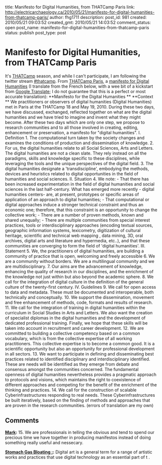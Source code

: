 title: Manifesto for Digital Humanities, from THATCamp Paris
link: http://electricarchaeology.ca/2010/05/21/manifesto-for-digital-humanities-from-thatcamp-paris/
author: fhg1711
description: 
post_id: 981
created: 2010/05/21 09:03:52
created_gmt: 2010/05/21 14:03:52
comment_status: open
post_name: manifesto-for-digital-humanities-from-thatcamp-paris
status: publish
post_type: post

# Manifesto for Digital Humanities, from THATCamp Paris

It's [THATCamp](http://thatcamp.org/) season, and while I can't participate, I am following the twitter stream [#thatcamp](http://twitter.com/#search?q=%23thatcamp). From [THATCamp Paris](http://tcp.hypotheses.org/), a [manifesto for Digital Humanities](http://tcp.hypotheses.org/318) (I translate from the French below, with a wee bit of a kickstart from [Google Translate](http://translate.google.com); I do not guarantee that this is a perfect or most accurate translation): **Manifesto for the Digital Humanities ** **Context ** We practitioners or observers of digital humanities (Digital Humanities) met in Paris at the THATCamp 18 and May 19, 2010. During these two days, we have discussed, exchanged, reflected together on what are the digital humanities and we have tried to imagine and invent what they might become. After these two days which are only one step, we propose to research communities and to all those involved in creating, editing, enhancement or preservation, a manifesto for "digital humanities". I. Definition 1\. The computational turn taken by the society changes and examines the conditions of production and dissemination of knowledge. 2\. For us, the digital humanities relate to all Social Sciences, Arts and Letters. The digital humanities are not a clean slate. They rely instead on all the paradigms, skills and knowledge specific to these disciplines, while leveraging the tools and the unique perspectives of the digital field. 3\. The digital humanities designate a 'transdiscipline', embodying the methods, devices and heuristics related to digital opportunities in the field of humanities and social sciences. II. Situation 4\. We note: \- That there has been increased experimentation in the field of digital humanities and social sciences in the last half-century. What has emerged more recently - digital humanities centers- are, at present, prototypes or specific areas of application of an approach to digital humanities; \- That computational or digital approaches induce a stronger technical constraint and thus an economic one; therefore, that this constraint is an opportunity to change the collective work; \- There are a number of proven methods, known and shared unequally; \- There are multiple communities from special interest practices, tools or interdisciplinary approaches (encoding textual sources, geographic information systems, lexicometry, digitization of cultural heritage, scientific and technical web mapping , data mining, 3D, oral archives, digital arts and literature and hypermedia, etc..), and that these communities are converging to form the field of 'digital humanities'. III. Statement 5\. We, the practitioners of digital humanities, are building a community of practice that is open, welcoming and freely accessible 6\. We are a community without borders. We are a multilingual community and we are multidisciplinary. 7\. Our aims are the advancement of knowledge, enhancing the quality of research in our disciplines, and the enrichment of the knowledge not just within but also beyond the academic sphere. 8\. We call for the integration of digital culture in the definition of the general culture of the twenty-first century. IV. Guidelines 9\. We call for open access to data and metadata. These must be documented and interoperable, both technically and conceptually. 10\. We support the dissemination, movement and free enhancement of methods, code, formats and results of research. 11\. We call for the integration of training in digital humanities within the curriculum in Social Studies in Arts and Letters. We also want the creation of specialist diplomas in the digital humanities and the development of dedicated professional training. Finally, we hope that these skills will be taken into account in recruitment and career development. 12\. We are committed to building a collective competency based on a common vocabulary, which is from the collective expertise of all working practitioners. This collective expertise is to become a common good. It is a scientific opportunity but also an opportunity for professional development in all sectors. 13\. We want to participate in defining and disseminating best practices related to identified disciplinary and interdisciplinary identified. These are needs will be identified as they emerge from debate and consensus amongst the communities concerned. The fundamental openness of digital humanities nevertheless provides a pragmatic approach to protocols and visions, which maintains the right to coexistence of different approaches and competing for the benefit of the enrichment of the thinking and practices. 14\. We call for the construction of scalable Cyberinfrastructures responding to real needs. These Cyberinfrastructures be built iteratively, based on the finding of methods and approaches that are proven in the research communities. (errors of translation are my own)

## Comments

**[Mark](#3286 "2010-05-21 11:16:16"):** 15\. We are professionals in telling the obvious and tend to spend our precious time we have together in producing manifestos instead of doing something really useful and nessecary.

**[Stomach Gas Bloating :](#3762 "2010-10-31 23:06:18"):** Digital art is a general term for a range of artistic works and practices that use digital technology as an essential part of t .

